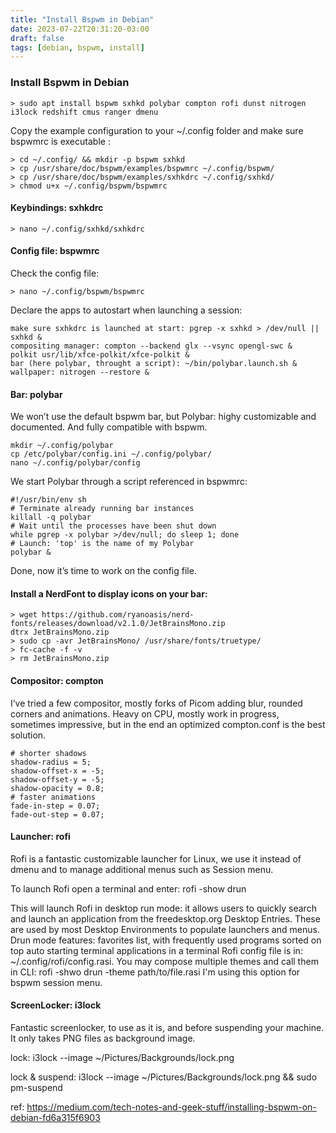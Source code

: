 ```yaml
---
title: "Install Bspwm in Debian"
date: 2023-07-22T20:31:20-03:00
draft: false
tags: [debian, bspwm, install]
---
```


### Install Bspwm in Debian

```
> sudo apt install bspwm sxhkd polybar compton rofi dunst nitrogen i3lock redshift cmus ranger dmenu
```

Copy the example configuration to your ~/.config folder and make sure bspwmrc is executable :


```
> cd ~/.config/ && mkdir -p bspwm sxhkd
> cp /usr/share/doc/bspwm/examples/bspwmrc ~/.config/bspwm/
> cp /usr/share/doc/bspwm/examples/sxhkdrc ~/.config/sxhkd/
> chmod u+x ~/.config/bspwm/bspwmrc
```

#### Keybindings: sxhkdrc
```
> nano ~/.config/sxhkd/sxhkdrc
```

#### Config file: bspwmrc
Check the config file:
```
> nano ~/.config/bspwm/bspwmrc
```
Declare the apps to autostart when launching a session:
```
make sure sxhkdrc is launched at start: pgrep -x sxhkd > /dev/null || sxhkd &
compositing manager: compton --backend glx --vsync opengl-swc &
polkit usr/lib/xfce-polkit/xfce-polkit &
bar (here polybar, throught a script): ~/bin/polybar.launch.sh &
wallpaper: nitrogen --restore &
```

#### Bar: polybar
We won’t use the default bspwm bar, but Polybar: highy customizable and documented. And fully compatible with bspwm.
```
mkdir ~/.config/polybar
cp /etc/polybar/config.ini ~/.config/polybar/
nano ~/.config/polybar/config
```

We start Polybar through a script referenced in bspwmrc:

```
#!/usr/bin/env sh
# Terminate already running bar instances
killall -q polybar
# Wait until the processes have been shut down
while pgrep -x polybar >/dev/null; do sleep 1; done
# Launch: 'top' is the name of my Polybar
polybar &
```

Done, now it’s time to work on the config file.

#### Install a NerdFont to display icons on your bar:

```
> wget https://github.com/ryanoasis/nerd-fonts/releases/download/v2.1.0/JetBrainsMono.zip
dtrx JetBrainsMono.zip
> sudo cp -avr JetBrainsMono/ /usr/share/fonts/truetype/
> fc-cache -f -v
> rm JetBrainsMono.zip
```

#### Compositor: compton
I’ve tried a few compositor, mostly forks of Picom adding blur, rounded corners and animations. Heavy on CPU, mostly work in progress, sometimes impressive, but in the end an optimized compton.conf is the best solution.

```
# shorter shadows
shadow-radius = 5;
shadow-offset-x = -5;
shadow-offset-y = -5;
shadow-opacity = 0.8;
# faster animations
fade-in-step = 0.07;
fade-out-step = 0.07;
```

#### Launcher: rofi
Rofi is a fantastic customizable launcher for Linux, we use it instead of dmenu and to manage additional menus such as Session menu.

To launch Rofi open a terminal and enter: rofi -show drun

This will launch Rofi in desktop run mode: it allows users to quickly search and launch an application from the freedesktop.org Desktop Entries. These are used by most Desktop Environments to populate launchers and menus. Drun mode features:
favorites list, with frequently used programs sorted on top
auto starting terminal applications in a terminal
Rofi config file is in: ~/.config/rofi/config.rasi. You may compose multiple themes and call them in CLI: rofi -shwo drun -theme path/to/file.rasi I'm using this option for bspwm session menu.

#### ScreenLocker: i3lock
Fantastic screenlocker, to use as it is, and before suspending your machine. It only takes PNG files as background image.

lock: i3lock --image ~/Pictures/Backgrounds/lock.png

lock & suspend: i3lock --image ~/Pictures/Backgrounds/lock.png && sudo pm-suspend



ref: https://medium.com/tech-notes-and-geek-stuff/installing-bspwm-on-debian-fd6a315f6903  